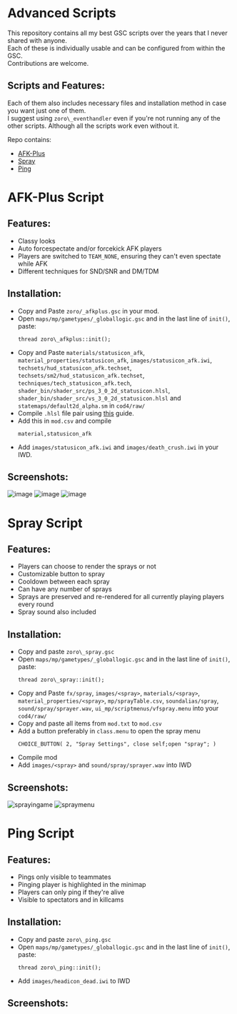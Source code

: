 # Advanced Scripts

This repository contains all my best GSC scripts over the years that I never shared with anyone.<br>
Each of these is individually usable and can be configured from within the GSC.<br>
Contributions are welcome.

## Scripts and Features:

Each of them also includes necessary files and installation method in case you want just one of them.<br>
I suggest using `zoro\_eventhandler` even if you're not running any of the other scripts. Although all the scripts work even without it.

Repo contains:
- [AFK-Plus](#afk-plus-script)
- [Spray](#spray-script)
- [Ping](#ping-script)

# AFK-Plus Script 

## Features:

- Classy looks
- Auto forcespectate and/or forcekick AFK players
- Players are switched to `TEAM_NONE`, ensuring they can't even spectate while AFK
- Different techniques for SND/SNR and DM/TDM

## Installation:

- Copy and Paste `zoro/_afkplus.gsc` in your mod.
- Open `maps/mp/gametypes/_globallogic.gsc` and in the last line of `init()`, paste:<br>
    ```
    thread zoro\_afkplus::init();
    ```
- Copy and Paste `materials/statusicon_afk`, `material_properties/statusicon_afk`, `images/statusicon_afk.iwi`, `techsets/hud_statusicon_afk.techset`, `techsets/sm2/hud_statusicon_afk.techset`, `techniques/tech_statusicon_afk.tech`, `shader_bin/shader_src/ps_3_0_2d_statusicon.hlsl`, `shader_bin/shader_src/vs_3_0_2d_statusicon.hlsl` and `statemaps/default2d_alpha.sm` in `cod4/raw/`
- Compile `.hlsl` file pair using [this](https://github.com/Zoro-6191/cod4-2d-shaders/wiki/How-to-Install-1-shader#%EF%B8%8F-just-having-the-materials-wont-work-you-need-to-have-required-files-in-folders-statemaps-techsets-techsetssm2-techniques-and-must-compile-hlsl-file-pair-in-rawshader_binshader_src) guide.
- Add this in `mod.csv` and compile<br>
    ```
    material,statusicon_afk
    ```
- Add `images/statusicon_afk.iwi` and `images/death_crush.iwi` in your IWD.

## Screenshots:

![image](https://user-images.githubusercontent.com/52291201/148081046-d83410c4-07a1-402d-a962-91790a723508.png)
![image](https://user-images.githubusercontent.com/52291201/148093271-4d71c318-7eed-4693-81ff-0356c61f248a.png)
![image](https://user-images.githubusercontent.com/52291201/148093029-b3fc3626-c765-4e24-a16f-80af171e482b.png)


# Spray Script


## Features:

- Players can choose to render the sprays or not
- Customizable button to spray
- Cooldown between each spray
- Can have any number of sprays
- Sprays are preserved and re-rendered for all currently playing players every round
- Spray sound also included

## Installation:

- Copy and paste `zoro\_spray.gsc`
- Open `maps/mp/gametypes/_globallogic.gsc` and in the last line of `init()`, paste:<br>
    ```
    thread zoro\_spray::init();
    ```
- Copy and Paste `fx/spray`, `images/<spray>`, `materials/<spray>`, `material_properties/<spray>`, `mp/sprayTable.csv`, `soundalias/spray`, `sound/spray/sprayer.wav`, `ui_mp/scriptmenus/vfspray.menu` into your `cod4/raw/`
- Copy and paste all items from `mod.txt` to `mod.csv`
- Add a button preferably in `class.menu` to open the spray menu
    ```
    CHOICE_BUTTON( 2, "Spray Settings", close self;open "spray"; )
    ```
- Compile mod
- Add `images/<spray>` and `sound/spray/sprayer.wav` into IWD

## Screenshots:
![sprayingame](https://user-images.githubusercontent.com/52291201/148189768-79d27e5a-cd88-4d84-88cf-3c8095fd0814.jpg)
![spraymenu](https://user-images.githubusercontent.com/52291201/148189775-a2a17b5b-db16-4e7d-a004-4f13e3882e8d.png)


# Ping Script

## Features:

- Pings only visible to teammates
- Pinging player is highlighted in the minimap
- Players can only ping if they're alive
- Visible to spectators and in killcams

## Installation:

- Copy and paste `zoro\_ping.gsc`
- Open `maps/mp/gametypes/_globallogic.gsc` and in the last line of `init()`, paste:<br>
    ```
    thread zoro\_ping::init();
    ```
- Add `images/headicon_dead.iwi` to IWD

## Screenshots:
